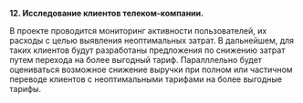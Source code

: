 <b>12. Исследование клиентов телеком-компании.</b>

В проекте проводится мониторинг активности пользователей, их расходы с целью выявления неоптимальных затрат. В дальнейшем, для таких клиентов будут разработаны предложения по снижению затрат путем перехода на более выгодный тариф. Паралллельно будет оцениваться возможное снижение выручки при полном или частичном переводе клиентов с неоптимальными тарифами на более выгодные тарифы.
